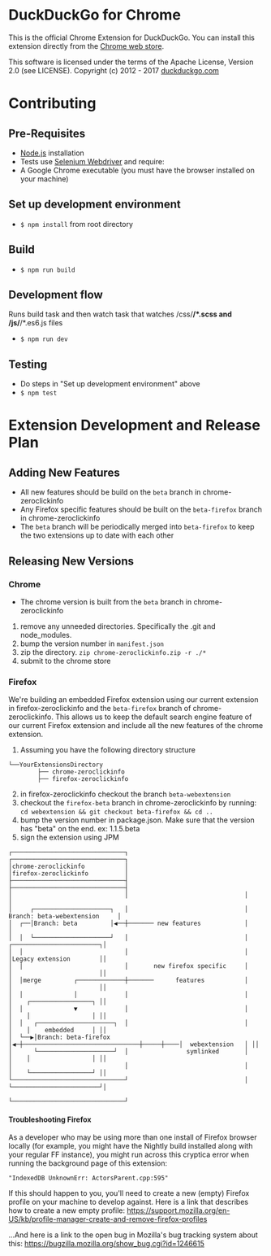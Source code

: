 # DuckDuckGo for Chrome

This is the official Chrome Extension for DuckDuckGo. You can install this extension directly from the [Chrome web store](https://chrome.google.com/webstore/detail/duckduckgo-for-chrome/bpphkkgodbfncbcpgopijlfakfgmclao?hl=en).

This software is licensed under the terms of the Apache License, Version 2.0 (see LICENSE). Copyright (c) 2012 - 2017 [duckduckgo.com](https://duckduckgo.com)

# Contributing

## Pre-Requisites
- [Node.js](https://nodejs.org) installation
- Tests use [Selenium Webdriver](http://seleniumhq.github.io/selenium/docs/api/javascript/index.html) and require:
- A Google Chrome executable (you must have the browser installed on your machine)

## Set up development environment
- `$ npm install` from root directory

## Build
- `$ npm run build`

## Development flow
Runs build task and then watch task that watches /css/**/*.scss and /js/**/*.es6.js files
- `$ npm run dev`

## Testing
- Do steps in "Set up development environment" above
- `$ npm test`

# Extension Development and Release Plan

## Adding New Features

- All new features should be build on the `beta` branch in chrome-zeroclickinfo
- Any Firefox specific features should be built on the `beta-firefox` branch in chrome-zeroclickinfo
- The `beta` branch will be periodically merged into `beta-firefox` to keep the two extensions up to date with each other

## Releasing New Versions

### Chrome

- The chrome version is built from the `beta` branch in chrome-zeroclickinfo
1. remove any unneeded directories. Specifically the .git and node_modules.
2. bump the version number in `manifest.json`
3. zip the directory. `zip chrome-zeroclickinfo.zip -r ./*`
4. submit to the chrome store

### Firefox

We're building an embedded Firefox extension using our current extension in firefox-zeroclickinfo and the `beta-firefox` branch of chrome-zeroclickinfo. This allows us to keep the default search engine feature of our current Firefox extension and include all the new features of the chrome extension.

1. Assuming you have the following directory structure

```
└──YourExtensionsDirectory
        ├── chrome-zeroclickinfo
        ├── firefox-zeroclickinfo
```

2. in firefox-zeroclickinfo checkout the branch `beta-webextension`
3. checkout the `firefox-beta` branch in chrome-zeroclickinfo by running: `cd webextension && git checkout beta-firefox && cd ..`
4. bump the version number in package.json. Make sure that the version has "beta" on the end. ex: 1.1.5.beta
5. sign the extension using JPM


```
┌───────────────────────────────┐                                ┌───────────────────────────────┐
│chrome-zeroclickinfo           │                                │firefox-zeroclickinfo          │
├───────────────────────────────┤                                ├───────────────────────────────┤
│                               │                                │                               │
│     ┌─────────────────────┐   │                                │ Branch: beta-webextension     │
│  ┌──│Branch: beta         │◀──┼─────── new features            │                               │
│  │  └─────────────────────┘   │                                │     ┌────────────────────────┐│
│  │                            │                                │     │Legacy extension        ││
│  │                            │       new firefox specific     │     │                        ││
│  │merge         ┌─────────────┼───────      features           │     │                        ││
│  │              │             │                                │     │    ┌─────────────────┐ ││
│  │              ▼             │                                │     │    │                 │ ││
│  │   ┌─────────────────────┐  │                                │     │    │    embedded     │ ││
│  └──▶│Branch: beta-firefox │◀─┼────────────────────────────────┼─────┼────│  webextension   │ ││
│      └─────────────────────┘  │                symlinked       │     │    │                 │ ││
│                               │                                │     │    └─────────────────┘ ││
└───────────────────────────────┘                                │     └────────────────────────┘│
                                                                 └───────────────────────────────┘

```

#### Troubleshooting Firefox

As a developer who may be using more than one install of Firefox browser locally (for example, you might have the Nightly build installed along with your regular FF instance), you might run across this cryptica error when running the background page of this extension: 
```
"IndexedDB UnknownErr: ActorsParent.cpp:595"
```
If this should happen to you, you'll need to create a new (empty) Firefox profile on your machine to develop against. Here is a link that describes how to create a new empty profile:
https://support.mozilla.org/en-US/kb/profile-manager-create-and-remove-firefox-profiles

...And here is a link to the open bug in Mozilla's bug tracking system about this:
https://bugzilla.mozilla.org/show_bug.cgi?id=1246615
